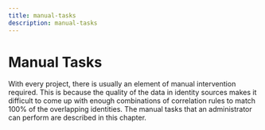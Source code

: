 ```yaml
---
title: manual-tasks
description: manual-tasks
---
```

         
# Manual Tasks

With every project, there is usually an element of manual intervention required. This is because the quality of the data in identity sources makes it difficult to come up with enough combinations of correlation rules to match 100% of the overlapping identities. The manual tasks that an administrator can perform are described in this chapter.
